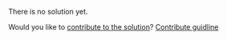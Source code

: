 
There is no solution yet.

Would you like to [contribute to the solution](https://github.com/BFEdev/BFE.dev-solutions/blob/main/quiz/Typed-Array-length_en.md)? [Contribute guidline](https://github.com/BFEdev/BFE.dev-solutions#how-to-contribute)

